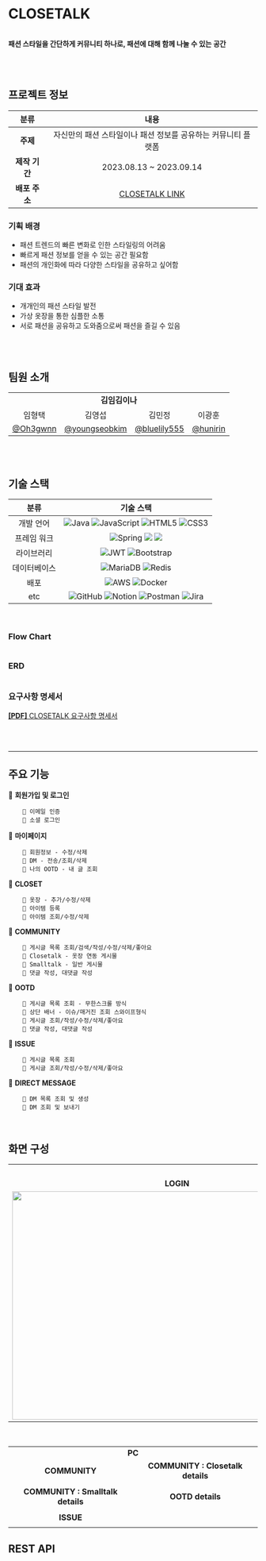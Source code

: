 # CLOSETALK
<img src="docs/images/closetalk.png" alt=""/>

**패션 스타일을 간단하게 커뮤니티 하나로, 패션에 대해 함께 나눌 수 있는 공간**

<br><br>

## 프로젝트 정보
|    분류     |                                              내용                                               |
|:---------:|:---------------------------------------------------------------------------------------------:|
|  **주제**   |                              자신만의 패션 스타일이나 패션 정보를 공유하는 커뮤니티 플랫폼                               |
| **제작 기간** |                                    2023.08.13 ~ 2023.09.14                                    |
| **배포 주소** | [CLOSETALK LINK](http://ec2-3-34-142-207.ap-northeast-2.compute.amazonaws.com:8080/loginPage) |

### 기획 배경
- 패션 트렌드의 빠른 변화로 인한 스타일링의 어려움
- 빠르게 패션 정보를 얻을 수 있는 공간 필요함
- 패션의 개인화에 따라 다양한 스타일을 공유하고 싶어함

### 기대 효과
- 개개인의 패션 스타일 발전
- 가상 옷장을 통한 심플한 소통
- 서로 패션을 공유하고 도와줌으로써 패션을 즐길 수 있음

<br><br>

## 팀원 소개
<table>
    <tbody>
        <tr>
            <td colspan="5" align="center"><b>김임김이나</b></td>
        </tr>
        <tr>
            <td align="center">임형택</td>
            <td align="center">김영섭</td>
            <td align="center">김민정</td>
            <td align="center">이광훈</td>
        </tr>
        <tr>
            <td align="center"><a href="https://github.com/Oh3gwnn">@Oh3gwnn</a></td>
            <td align="center"><a href="https://github.com/youngseobkim">@youngseobkim</a></td>
            <td align="center"><a href="https://github.com/bluelily555">@bluelily555</a></td>
            <td align="center"><a href="https://github.com/hunirin">@hunirin</a></td>
        </tr>
    </tbody>
</table>

<br><br>

## 기술 스택
|   분류   |                                                                                                                                                                                                                          기술 스택                                                                                                                                                                                                                          |
|:------:|:-------------------------------------------------------------------------------------------------------------------------------------------------------------------------------------------------------------------------------------------------------------------------------------------------------------------------------------------------------------------------------------------------------------------------------------------------------:|
| 개발 언어  | ![Java](https://img.shields.io/badge/java-%23ED8B00.svg?style=for-the-badge&logo=openjdk&logoColor=white) ![JavaScript](https://img.shields.io/badge/javascript-%23323330.svg?style=for-the-badge&logo=javascript&logoColor=%23F7DF1E) ![HTML5](https://img.shields.io/badge/html5-%23E34F26.svg?style=for-the-badge&logo=html5&logoColor=white) ![CSS3](https://img.shields.io/badge/css3-%231572B6.svg?style=for-the-badge&logo=css3&logoColor=white) |
| 프레임 워크 |                                                   ![Spring](https://img.shields.io/badge/spring-%236DB33F.svg?style=for-the-badge&logo=spring&logoColor=white) <img src="https://img.shields.io/badge/springboot-6DB33F?style=for-the-badge&logo=springboot&logoColor=white"> <img src="https://img.shields.io/badge/springsecurity-6DB33F?style=for-the-badge&logo=springsecurity&logoColor=white">                                                    |
| 라이브러리  |      ![JWT](https://img.shields.io/badge/JWT-black?style=for-the-badge&logo=JSON%20web%20tokens)                                                                                                                                                                                                                             ![Bootstrap](https://img.shields.io/badge/bootstrap-%238511FA.svg?style=for-the-badge&logo=bootstrap&logoColor=white)      |
| 데이터베이스 |                                                                                                                   ![MariaDB](https://img.shields.io/badge/MariaDB-003545?style=for-the-badge&logo=mariadb&logoColor=white) ![Redis](https://img.shields.io/badge/redis-%23DD0031.svg?style=for-the-badge&logo=redis&logoColor=white)                                                                                                                    |
|   배포   |                                                                                                                 ![AWS](https://img.shields.io/badge/AWS-%23FF9900.svg?style=for-the-badge&logo=amazon-aws&logoColor=white) ![Docker](https://img.shields.io/badge/docker-%230db7ed.svg?style=for-the-badge&logo=docker&logoColor=white)                                                                                                                 |
|  etc   |        ![GitHub](https://img.shields.io/badge/github-%23121011.svg?style=for-the-badge&logo=github&logoColor=white) ![Notion](https://img.shields.io/badge/Notion-%23000000.svg?style=for-the-badge&logo=notion&logoColor=white) ![Postman](https://img.shields.io/badge/Postman-FF6C37?style=for-the-badge&logo=postman&logoColor=white) ![Jira](https://img.shields.io/badge/jira-%230A0FFF.svg?style=for-the-badge&logo=jira&logoColor=white)        |
<br>


### Flow Chart
<img src="./docs/images/closetalk_flow_chart.png" alt=""/>

### ERD
<img src="./docs/images/closetalk_erd.png" alt=""/>

### 요구사항 명세서

[**[PDF]** CLOSETALK 요구사항 명세서](https://drive.google.com/file/d/18u3Lt0JIaxdUg51ZdSHZO3DF7r6RET4U/view?usp=sharing)

<br><br>

--- 

## 주요 기능
🔸 **회원가입 및 로그인**

        🔹 이메일 인증
        🔹 소셜 로그인

🔸 **마이페이지**

        🔹 회원정보 - 수정/삭제
        🔹 DM - 전송/조회/삭제
        🔹 나의 OOTD - 내 글 조회

🔸 **CLOSET**

        🔹 옷장 - 추가/수정/삭제
        🔹 아이템 등록
        🔹 아이템 조회/수정/삭제

🔸 **COMMUNITY**

        🔹 게시글 목록 조회/검색/작성/수정/삭제/좋아요
        🔹 Closetalk - 옷장 연동 게시물
        🔹 Smalltalk - 일반 게시물 
        🔹 댓글 작성, 대댓글 작성

🔸 **OOTD**

        🔹 게시글 목록 조회 - 무한스크롤 방식
        🔹 상단 배너 - 이슈/매거진 조회 스와이프형식
        🔹 게시글 조회/작성/수정/삭제/좋아요
        🔹 댓글 작성, 대댓글 작성

🔸 **ISSUE**

        🔹 게시글 목록 조회
        🔹 게시글 조회/작성/수정/삭제/좋아요

🔸 **DIRECT MESSAGE**

        🔹 DM 목록 조회 및 생성
        🔹 DM 조회 및 보내기

<br>

## 화면 구성

<table>
    <tbody>
        <tr>
            <td colspan="5" align="center"><b>Mobile</b></td>
        </tr>
        <tr>
            <td align="center"><b>LOGIN</b></td>
            <td align="center"><b>OOTD</b></td>
            <td align="center"><b>CLOSET</b></td>
        </tr>
        <tr>
            <td align="center"><b><img src="./docs/images/mobile-login.jpg" alt="" width="666" height="460"></b></td>
            <td align="center"><b><img src="./docs/images/mobile-ootd.jpg" alt="" width="666" height="460"></b></td>
            <td align="center"><b><img src="./docs/images/mobile-closet.jpg" alt="" width="666" height="460"></b></td>
        </tr>
    </tbody>
</table>

<br>

<table>
    <tbody>
        <tr>
            <td colspan="5" align="center"><b>PC</b></td>
        </tr>
        <tr>
            <td align="center"><b>COMMUNITY</b></td>
            <td align="center"><b>COMMUNITY : Closetalk details</b></td>
        </tr>
        <tr>
            <td align="center"><b><img src="./docs/images/pc-community.png" alt=""></b></td>
            <td align="center"><b><img src="./docs/images/pc-community-closetalk.png" alt=""></b></td>
        </tr>
        <tr>
            <td align="center"><b>COMMUNITY : Smalltalk details</b></td>
            <td align="center"><b>OOTD details</b></td>
        </tr>
        <tr>
            <td align="center"><b><img src="./docs/images/pc-community-smalltalk.png" alt=""></b></td>
            <td align="center"><b><img src="./docs/images/pc-ootd-detail.png" alt=""></b></td>
        </tr>
        <tr>
            <td align="center"><b>ISSUE</b></td>
        </tr>
        <tr>
            <td align="center"><b><img src="./docs/images/pc-issue.png" alt=""></b></td>
        </tr>
    </tbody>
</table>

## REST API